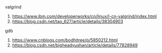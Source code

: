 valgrind

1. https://www.ibm.com/developerworks/cn/linux/l-cn-valgrind/index.html
2. https://blog.csdn.net/tao_627/article/details/38304903

gdb

1. https://www.cnblogs.com/bodhitree/p/5850212.html
2. https://blog.csdn.net/bigheadyushan/article/details/77828949
